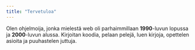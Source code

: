 ```yaml
---
title: "Tervetuloa"
---
```

Olen ohjelmoija, jonka mielestä web oli parhaimmillaan **1990**-luvun lopussa ja **2000**-luvun alussa. Kirjoitan koodia, pelaan pelejä, luen kirjoja, opettelen asioita ja puuhastelen juttuja.